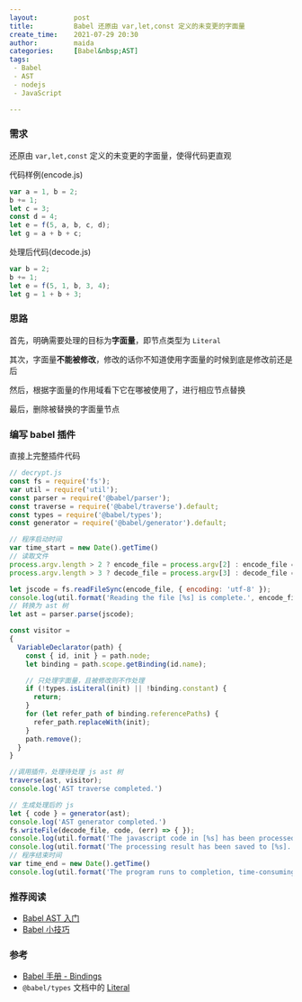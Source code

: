 ```yaml
---
layout:         post  
title:          Babel 还原由 var,let,const 定义的未变更的字面量  
create_time:    2021-07-29 20:30   
author:         maida  
categories:     [Babel&nbsp;AST]  
tags:  
 - Babel
 - AST
 - nodejs
 - JavaScript

---
```



### 需求
还原由 `var,let,const` 定义的未变更的字面量，使得代码更直观

代码样例(encode.js)  
```javascript
var a = 1, b = 2;
b += 1;
let c = 3;
const d = 4;
let e = f(5, a, b, c, d);
let g = a + b + c;
```

处理后代码(decode.js)
```javascript
var b = 2;
b += 1;
let e = f(5, 1, b, 3, 4);
let g = 1 + b + 3;
```

### 思路
首先，明确需要处理的目标为**字面量**，即节点类型为 `Literal`  

其次，字面量**不能被修改**，修改的话你不知道使用字面量的时候到底是修改前还是后  

然后，根据字面量的作用域看下它在哪被使用了，进行相应节点替换  

最后，删除被替换的字面量节点

### 编写 babel 插件
直接上完整插件代码  
```javascript
// decrypt.js
const fs = require('fs');
var util = require('util');
const parser = require('@babel/parser');
const traverse = require('@babel/traverse').default;
const types = require('@babel/types');
const generator = require('@babel/generator').default;

// 程序启动时间
var time_start = new Date().getTime()
// 读取文件
process.argv.length > 2 ? encode_file = process.argv[2] : encode_file = 'encode.js';
process.argv.length > 3 ? decode_file = process.argv[3] : decode_file = 'decode.js';

let jscode = fs.readFileSync(encode_file, { encoding: 'utf-8' });
console.log(util.format('Reading the file [%s] is complete.', encode_file))
// 转换为 ast 树
let ast = parser.parse(jscode);

const visitor =
{
  VariableDeclarator(path) {
    const { id, init } = path.node;
    let binding = path.scope.getBinding(id.name);

    // 只处理字面量，且被修改则不作处理
    if (!types.isLiteral(init) || !binding.constant) {
      return;
    }
    for (let refer_path of binding.referencePaths) {
      refer_path.replaceWith(init);
    }
    path.remove();
  }
}

//调用插件，处理待处理 js ast 树
traverse(ast, visitor);
console.log('AST traverse completed.')

// 生成处理后的 js
let { code } = generator(ast);
console.log('AST generator completed.')
fs.writeFile(decode_file, code, (err) => { });
console.log(util.format('The javascript code in [%s] has been processed.', encode_file))
console.log(util.format('The processing result has been saved to [%s].', decode_file))
// 程序结束时间
var time_end = new Date().getTime()
console.log(util.format('The program runs to completion, time-consuming: %s s', (time_end - time_start) / 1000))
```

### 推荐阅读
- [Babel AST 入门](/2021/07/27/Babel-AST入门.html)
- [Babel 小技巧](/2021/07/28/Babel-小技巧.html)

### 参考
- [Babel 手册 - Bindings](https://github.com/jamiebuilds/babel-handbook/blob/master/translations/zh-Hans/plugin-handbook.md#bindings%E7%BB%91%E5%AE%9A)
- `@babel/types` 文档中的 [Literal](https://babeljs.io/docs/en/babel-types#literal)